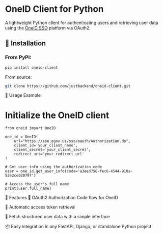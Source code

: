 # OneID Client for Python

A lightweight Python client for authenticating users and retrieving user data using the [OneID SSO](https://sso.egov.uz) platform via OAuth2.

## 🔧 Installation

### From PyPI:

```bash
pip install oneid-client
```

From source:
```bash
git clone https://github.com/justbackend/oneid-client.git
```


🚀 Usage Example


# Initialize the OneID client
```code
from oneid import OneID

one_id = OneID(
    url="https://sso.egov.uz/sso/oauth/Authorization.do",
    client_id='your_client_name',
    client_secret='your_client_secret',
    redirect_uri='your_redirect_url'
)

# Get user info using the authorization code
user = one_id.get_user_info(code='a3eed750-fec6-4544-910a-52e2ce020797')

# Access the user's full name
print(user.full_name)
```

🧩 Features
🔐 OAuth2 Authorization Code flow for OneID

🔄 Automatic access token retrieval

👤 Fetch structured user data with a simple interface

📦 Easy integration in any FastAPI, Django, or standalone Python project
